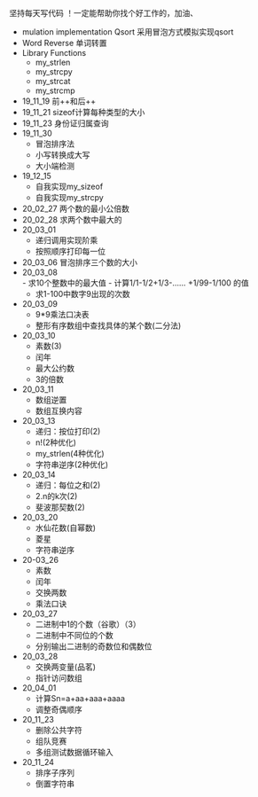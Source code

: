 坚持每天写代码 ！一定能帮助你找个好工作的，加油、

- mulation implementation Qsort  采用冒泡方式模拟实现qsort
- Word Reverse  单词转置
- Library Functions
  - my_strlen    
  - my_strcpy    
  - my_strcat   
  - my_strcmp
- 19_11_19    前++和后++ 
- 19_11_21    sizeof计算每种类型的大小
- 19_11_23    身份证归属查询                        
- 19_11_30    
     - 冒泡排序法  
     - 小写转换成大写  
     - 大小端检测
- 19_12_15    
     - 自我实现my_sizeof          
     - 自我实现my_strcpy
- 20_02_27    两个数的最小公倍数
- 20_02_28    求两个数中最大的                                         
- 20_03_01    
     - 递归调用实现阶乘    
     - 按照顺序打印每一位
- 20_03_06    冒泡排序三个数的大小
- 20_03_08    
                      - 求10个整数中的最大值 
           - 计算1/1-1/2+1/3-…… +1/99-1/100 的值 
  - 求1-100中数字9出现的次数
- 20_03_09   
     - 9*9乘法口决表
     - 整形有序数组中查找具体的某个数(二分法) 
- 20_03_10   
     - 素数(3) 
     - 闰年 
     - 最大公约数 
     - 3的倍数
- 20_03_11	
     - 数组逆置 
     - 数组互换内容	
- 20_03_13   
  -  递归：按位打印(2)          
  -  n!(2种优化)
  -  my_strlen(4种优化)       
  - 字符串逆序(2种优化)
- 20_03_14    
     - 递归：每位之和(2) 
     - 2.n的k次(2) 
     - 斐波那契数(2)	
- 20_03_20    
     - 水仙花数(自幂数)
     - 菱星
     - 字符串逆序
- 20-03_26	
     - 素数 
     - 闰年 
     - 交换两数 
     - 乘法口诀	
- 20_03_27    
     - 二进制中1的个数（谷歌）（3）
     - 二进制中不同位的个数
     - 分别输出二进制的奇数位和偶数位 
- 20_03_28 
     - 交换两变量(品茗)
     - 指针访问数组
- 20_04_01   
     - 计算Sn=a+aa+aaa+aaaa 
     - 调整奇偶顺序	
- 20_11_23
  - 删除公共字符
  - 组队竞赛
  - 多组测试数据循环输入
- 20_11_24
     - 排序子序列
     - 倒置字符串

​			
